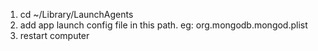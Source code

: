 1. cd ~/Library/LaunchAgents
2. add app launch config file in this path. eg: org.mongodb.mongod.plist
3. restart computer
